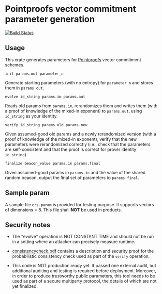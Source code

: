 # Pointproofs vector commitment parameter generation
[![Build Status](https://travis-ci.com/algorand/pointproofs-paramgen.svg?branch=master)](https://travis-ci.com/algorand/pointproofs-paramgen)

## Usage

This crate generates parameters for [Pointproofs](https://github.com/algorand/pointproofs) vector commitment schemes.

```
init params.out parameter_n
```
Generate starting parameters (with no entropy) for `parameter_n` and stores them in `params.out`.


```
evolve id_string params.in params.out
```
Reads old params from `params.in`, rerandomizes them and writes them (with a proof of knowledge of the mixed-in exponent) to `params.out`, using `id_string` as your identity.


```
verify id_string params.old params.new
```
Given assumed-good old params and a newly rerandomized version (with a proof of knowledge of the mixed-in exponent), verify that the new parameters were rerandomized correctly (i.e., check that the parameters are self-consistent and that the proof is correct for prover identity `id_string`).

```
finalize beacon_value params.in params.final
```
Given assumed-good params in `params.in` and the value of the shared random beacon, output the final set of parameters to `params.final`.

## Sample param

A sample file `crs.param` is provided for testing purpose. It supports vectors
of dimensions = 8. This file shall __NOT__ be used in products.

## Security notes

* The "evolve" operation is NOT CONSTANT TIME and should not be run in a setting where an attacker can precisely measure runtime.

* [consistencycheck.pdf](./consistencycheck.pdf) contains a description and security proof for the probabilistic consistency check used as part of the `verify` operation.

* This code is NOT production ready yet. It passed one external audit, but additional auditing and testing is required before deployment. Moreover, in order to produce trustworthy public parameters, this tool needs to be used as part of a secure multiparty protocol, the details of which are not yet finalized.
